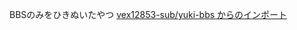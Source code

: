 BBSのみをひきぬいたやつ
<a href="https://github.com/vex12853-sub/yuki-bbs"> vex12853-sub/yuki-bbs からのインポート</a>
<!--
<a href="https://render.com/deploy?repo=https://github.com/vex12853-sub/yuki-bbs">
<img src="https://render.com/images/deploy-to-render-button.svg" alt="Deploy to Render">
</a>
-->
